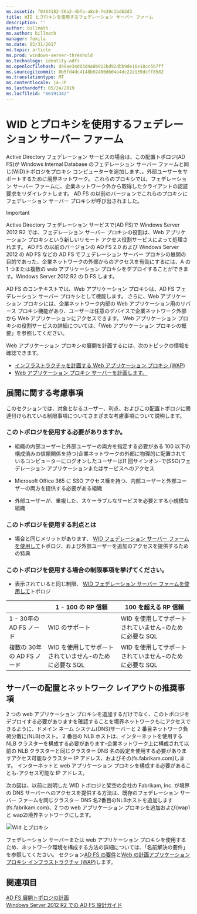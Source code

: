 ```yaml
---
ms.assetid: f0464182-56a2-4bfa-a8c8-7e39c1bd62d3
title: WID とプロキシを使用するフェデレーション サーバー ファーム
description: ''
author: billmath
ms.author: billmath
manager: femila
ms.date: 05/31/2017
ms.topic: article
ms.prod: windows-server-threshold
ms.technology: identity-adfs
ms.openlocfilehash: d49ae34d83d4a0b912bd92dbb9de16e18cc5b7ff
ms.sourcegitcommit: 0b5fd4dc4148b92480db04e4dc22e139dcff8582
ms.translationtype: MT
ms.contentlocale: ja-JP
ms.lasthandoff: 05/24/2019
ms.locfileid: "66191342"
---
```

# <a name="federation-server-farm-using-wid-and-proxies"></a>WID とプロキシを使用するフェデレーション サーバー ファーム

Active Directory フェデレーション サービスの場合は、この配置トポロジ\(AD FS\)が Windows Internal Database のフェデレーション サーバー ファームと同じ\(WID\)トポロジをプロキシ コンピューターを追加します、。外部ユーザーをサポートするために境界ネットワーク。 これらのプロキシでは、フェデレーション サーバー ファームに、企業ネットワーク外から取得したクライアントの認証要求をリダイレクトします。 AD FS の以前のバージョンでこれらのプロキシにフェデレーション サーバー プロキシが呼び出されました。  
  
> [!IMPORTANT]  
> Active Directory フェデレーション サービスで\(AD FS\)で Windows Server 2012 R2 では、フェデレーション サーバー プロキシの役割は、Web アプリケーション プロキシという新しいリモート アクセス役割サービスによって処理されます。 AD FS の以前のバージョンの AD FS 2.0 および Windows Server 2012 の AD FS などの AD FS でフェデレーション サーバー プロキシの展開の目的であった、企業ネットワークの外部からのアクセスを有効にするには、A の 1 つまたは複数の web アプリケーション プロキシをデプロイすることができます。Windows Server 2012 R2 の D FS します。  
>   
> AD FS のコンテキストでは、Web アプリケーション プロキシは、AD FS フェデレーション サーバー プロキシとして機能します。 さらに、Web アプリケーション プロキシには、企業ネットワーク内部の Web アプリケーション用のリバース プロキシ機能があり、ユーザーは任意のデバイスで企業ネットワーク外部から Web アプリケーションにアクセスできます。 Web アプリケーション プロキシの役割サービスの詳細については、「Web アプリケーション プロキシの概要」を参照してください。  
>   
> Web アプリケーション プロキシの展開を計画するには、次のトピックの情報を確認できます。  
>   
> -   [インフラストラクチャを計画する Web アプリケーション プロキシ (WAP)](https://technet.microsoft.com/library/dn383648.aspx)  
> -   [Web アプリケーション プロキシ サーバーを計画します。](https://technet.microsoft.com/library/dn383647.aspx)  
  
## <a name="deployment-considerations"></a>展開に関する考慮事項  
このセクションでは、対象となるユーザー、利点、およびこの配置トポロジに関連付けられている制限事項についてさまざまな考慮事項について説明します。  
  
### <a name="who-should-use-this-topology"></a>このトポロジを使用する必要がありますか。  
  
-   組織の内部ユーザーと外部ユーザーの両方を指定する必要がある 100 以下の構成済みの信頼関係を持つ\(企業ネットワークの外部に物理的に配置されているコンピューターにログオンしたユーザーは\)1 回サインオン\-で\(SSO\)フェデレーション アプリケーションまたはサービスへのアクセス  
  
-   Microsoft Office 365 に SSO アクセス権を持つ、内部ユーザーと外部ユーザーの両方を提供する必要がある組織  
  
-   外部ユーザーが、重複した、スケーラブルなサービスを必要とする小規模な組織  
  
### <a name="what-are-the-benefits-of-using-this-topology"></a>このトポロジを使用する利点とは  
  
-   場合と同じメリットがあります、 [WID フェデレーション サーバー ファームを使用して](Federation-Server-Farm-Using-WID.md)トポロジ、および外部ユーザーを追加のアクセスを提供するための特典  
  
### <a name="what-are-the-limitations-of-using-this-topology"></a>このトポロジを使用する場合の制限事項を挙げてください。  
  
-   表示されていると同じ制限、 [WID フェデレーション サーバー ファームを使用して](Federation-Server-Farm-Using-WID.md)トポロジ  

||1 \- 100 の RP 信頼|100 を超える RP 信頼 
| ----- |-----| ------ |
|1 \- 30年の AD FS ノード|WID のサポート|WID を使用してサポートされていません\-のために必要な SQL 
|複数の 30年の AD FS ノード|WID を使用してサポートされていません\-のために必要な SQL|WID を使用してサポートされていません\-のために必要な SQL  
  
## <a name="server-placement-and-network-layout-recommendations"></a>サーバーの配置とネットワーク レイアウトの推奨事項  
2 つの web アプリケーション プロキシを追加するだけでなく、このトポロジをデプロイする必要がありますを確認することを境界ネットワークもにアクセスできるように、ドメイン ネーム システム\(DNS\)サーバーと 2 番目ネットワーク負荷分散に\(NLB\)ホスト。 2 番目の NLB ホストは、インターネットを使用する NLB クラスターを構成する必要があります\-企業ネットワーク上に構成されて以前の NLB クラスターと同じクラスター DNS 名の設定を使用する必要がありますアクセス可能なクラスター IP アドレス、およびその\(fs.fabrikam.com\)します。 インターネットと web アプリケーション プロキシを構成する必要があることも\-アクセス可能な IP アドレス。  
  
次の図は、以前に説明した WID トポロジと架空の会社の Fabrikam, Inc. が境界の DNS サーバーへのアクセスを提供する方法は、既存のフェデレーション サーバー ファームを同じクラスター DNS 名2番目のNLBホストを追加します\(fs.fabrikam.com\)、2 つの web アプリケーション プロキシを追加および\(wap1 と wap2\)境界ネットワークにします。  
  
![Wid とプロキシ](media/WIDFarmADFSBlue.gif)  
  
フェデレーション サーバーまたは web アプリケーション プロキシを使用するため、ネットワーク環境を構成する方法の詳細については、「名前解決の要件」を参照してください。 セクション[AD FS の要件](AD-FS-Requirements.md)と[Web の計画アプリケーション プロキシ インフラストラクチャ (WAP)](https://technet.microsoft.com/library/dn383648.aspx)します。  
  
## <a name="see-also"></a>関連項目  
[AD FS 展開トポロジの計画](Plan-Your-AD-FS-Deployment-Topology.md)  
[Windows Server 2012 R2 での AD FS 設計ガイド](AD-FS-Design-Guide-in-Windows-Server-2012-R2.md)  
  

